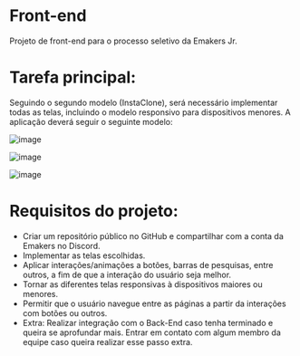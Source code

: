 # Front-end
Projeto de front-end para o processo seletivo da Emakers Jr.

# Tarefa principal:
Seguindo o segundo modelo (InstaClone), será necessário implementar todas as telas, incluindo o modelo responsivo para dispositivos menores.
A aplicação deverá seguir o seguinte modelo:

![image](https://github.com/AlphaFNTZ/Front-end/assets/167240605/ef986314-5895-438f-967f-291e853c991d)

![image](https://github.com/AlphaFNTZ/Front-end/assets/167240605/32f1b5d0-a1d5-4029-bfae-ea11010030aa)

![image](https://github.com/AlphaFNTZ/Front-end/assets/167240605/b9c60278-9a0f-4947-bc0f-de4cd646e926)

# Requisitos do projeto:
 - Criar um repositório público no GitHub e compartilhar com a conta da Emakers no Discord.
 - Implementar as telas escolhidas.
 - Aplicar interações/animações a botões, barras de pesquisas, entre outros, a fim de que a interação do usuário seja melhor.
 - Tornar as diferentes telas responsivas à dispositivos maiores ou menores.
 - Permitir que o usuário navegue entre as páginas a partir da interações com botões ou outros.
 - Extra: Realizar integração com o Back-End caso tenha terminado e queira se aprofundar mais. Entrar em contato com algum membro da equipe caso queira realizar esse passo extra.

